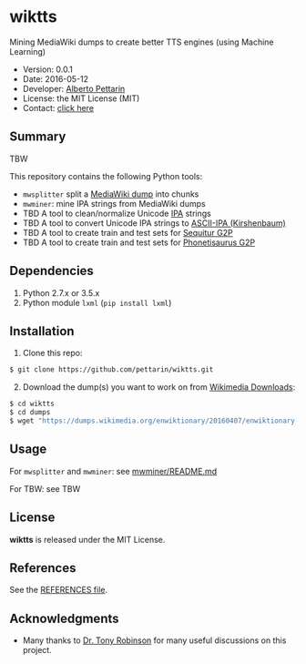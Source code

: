 # wiktts 

Mining MediaWiki dumps to create better TTS engines (using Machine Learning)

* Version: 0.0.1
* Date: 2016-05-12
* Developer: [Alberto Pettarin](http://www.albertopettarin.it/)
* License: the MIT License (MIT)
* Contact: [click here](http://www.albertopettarin.it/contact.html)


## Summary

TBW

This repository contains the following Python tools:

* ``mwsplitter`` split a [MediaWiki dump](https://dumps.wikimedia.org/backup-index.html) into chunks
* ``mwminer``: mine IPA strings from MediaWiki dumps
* TBD A tool to clean/normalize Unicode [IPA](http://www.internationalphoneticassociation.org/) strings
* TBD A tool to convert Unicode IPA strings to [ASCII-IPA (Kirshenbaum)](http://www.kirshenbaum.net/IPA/)
* TBD A tool to create train and test sets for [Sequitur G2P](https://www-i6.informatik.rwth-aachen.de/web/Software/g2p.html)
* TBD A tool to create train and test sets for [Phonetisaurus G2P](https://github.com/AdolfVonKleist/Phonetisaurus)

## Dependencies

1. Python 2.7.x or 3.5.x 
2. Python module ``lxml`` (``pip install lxml``)

## Installation

1. Clone this repo:

```bash
$ git clone https://github.com/pettarin/wiktts.git
```

2. Download the dump(s) you want to work on from [Wikimedia Downloads](https://dumps.wikimedia.org/backup-index.html):

```bash
$ cd wiktts
$ cd dumps
$ wget "https://dumps.wikimedia.org/enwiktionary/20160407/enwiktionary-20160407-pages-meta-current.xml.bz2"
```

## Usage

For ``mwsplitter`` and ``mwminer``: see [mwminer/README.md](mwminer/README.md)

For TBW: see TBW

## License

**wiktts** is released under the MIT License.

## References

See the [REFERENCES file](REFERENCES.md).

## Acknowledgments

* Many thanks to [Dr. Tony Robinson](https://www.speechmatics.com/) for many useful discussions on this project.

